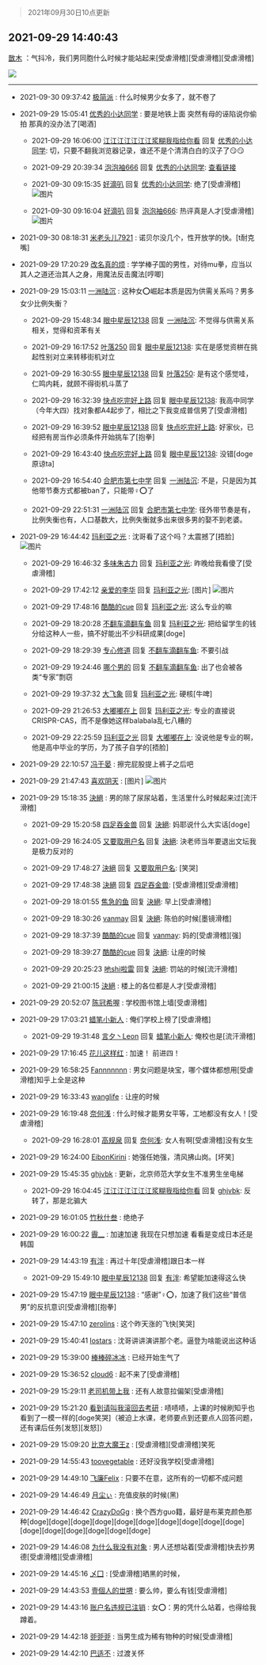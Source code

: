 > 2021年09月30日10点更新
<link rel="stylesheet" href="https://cdn.jsdelivr.net/gh/taotie6/sampleJSON@main/css/photo_show.css">
<meta name="referrer" content="no-referrer" />


 ## 2021-09-29 14:40:43 

 [㪚木](https://www.coolapk.com/feed/30341949?shareKey=MWUyOWNjMTc1M2E2NjE1NDBlMjA~) ：气抖冷，我们男同胞什么时候才能站起来[受虐滑稽][受虐滑稽][受虐滑稽] 

<div class="album">
<img class="img-item" src="https://image.coolapk.com/feed/2021/0929/14/1081091_6f110d0c_7642_1294@756x915.jpeg" />
</div>

 ------- 

- 2021-09-30 09:37:42 [极简派](uid=2476378) : 什么时候男少女多了，就不卷了 

- 2021-09-29 15:05:41 [优秀的小达同学](uid=3114536) : 要是地铁上面 突然有母的诬陷说你偷拍 那真的没办法了[喝酒] 

    - 2021-09-29 16:06:00 [江江江江江江江浆糊我指给你看](uid=1389095) 回复 [优秀的小达同学](uid=3114536): 切，只要不翻我浏览器记录，谁还不是个清清白白的汉子了😏😏 

    - 2021-09-29 20:39:34 [泡泡袖666](uid=2844894) 回复 [优秀的小达同学](uid=3114536): <a class="feed-link-url" href="https://www.zhihu.com/question/457669583" title="https://www.zhihu.com/question/457669583" target="_blank" rel="nofollow">查看链接</a> 

    - 2021-09-30 09:15:35 [好滴叭](uid=5526219) 回复 [优秀的小达同学](uid=3114536): 绝了[受虐滑稽] ![图片](https://image.coolapk.com/feed/2021/0930/09/5526219_17483847_4534_3255@1175x389.png)

    - 2021-09-30 09:16:04 [好滴叭](uid=5526219) 回复 [泡泡袖666](uid=2844894): 热评真是人才[受虐滑稽] ![图片](https://image.coolapk.com/feed/2021/0930/09/5526219_17483847_4562_8404@1175x389.png)

- 2021-09-30 08:18:31 [米老头儿7921](uid=3247034) : 诺贝尔没几个，性开放学的快。[t耐克嘴] 

- 2021-09-29 17:20:29 [改名真的烦](uid=2838207) : 学学棒子国的男性，对待mu拳，应当以其人之道还治其人之身，用魔法反击魔法[哼唧] 

- 2021-09-29 15:03:11 [一洲陆沉](uid=889471) : 这种女⭕️崛起本质是因为供需关系吗？男多女少比例失衡？ 

    - 2021-09-29 15:48:34 [眼中星辰12138](uid=3377765) 回复 [一洲陆沉](uid=889471): 不觉得与供需关系相关，觉得和资苯有关 

    - 2021-09-29 16:17:52 [叶落250](uid=3714279) 回复 [眼中星辰12138](uid=3377765): 实在是感觉资栟在挑起性别对立来转移街机对立 

    - 2021-09-29 16:30:55 [眼中星辰12138](uid=3377765) 回复 [叶落250](uid=3714279): 是有这个感觉哇，仁鸣内耗，就顾不得街机斗蒸了 

    - 2021-09-29 16:32:39 [快点吃完好上路](uid=2452073) 回复 [眼中星辰12138](uid=3377765): 我高中同学（今年大四）找对象都A4起步了，相比之下我变成普信男了[受虐滑稽] 

    - 2021-09-29 16:39:52 [眼中星辰12138](uid=3377765) 回复 [快点吃完好上路](uid=2452073): 好家伙，已经把有房当作必须条件开始挑车了[抱拳] 

    - 2021-09-29 16:43:40 [快点吃完好上路](uid=2452073) 回复 [眼中星辰12138](uid=3377765): 没错[doge原谅ta] 

    - 2021-09-29 16:54:40 [合肥市第七中学](uid=3597151) 回复 [一洲陆沉](uid=889471): 不是，只是因为其他带节奏方式都被ban了，只能带♀⭕了 

    - 2021-09-29 22:51:31 [一洲陆沉](uid=889471) 回复 [合肥市第七中学](uid=3597151): 径外带节奏是有，比例失衡也有，人口基数大，比例失衡就多出来很多男的娶不到老婆。 

- 2021-09-29 16:44:42 [玛利亚之光](uid=3142203) : 沈哥看了这个吗？太震撼了[捂脸] ![图片](https://image.coolapk.com/feed/2021/0929/16/3142203_d1611e71_5079_8143@1440x3120.jpeg)

    - 2021-09-29 16:46:32 [多味朱古力](uid=1614110) 回复 [玛利亚之光](uid=3142203): 昨晚给我看傻了[受虐滑稽] 

    - 2021-09-29 17:42:12 [亲爱的李华](uid=1323228) 回复 [玛利亚之光](uid=3142203): [图片] ![图片](https://image.coolapk.com/feed/2021/0929/17/1323228_22165b85_8529_4216@900x672.gif)

    - 2021-09-29 17:48:16 [酷酷的cue](uid=2882563) 回复 [玛利亚之光](uid=3142203): 这么专业的嘛 

    - 2021-09-29 18:20:28 [不翻车滴翻车鱼](uid=2755635) 回复 [玛利亚之光](uid=3142203): 把给留学生的钱分给这种人一些，搞不好能出不少科研成果[doge] 

    - 2021-09-29 18:29:39 [专心修道](uid=3218687) 回复 [不翻车滴翻车鱼](uid=2755635): 不要引战 

    - 2021-09-29 19:24:46 [哪个男的](uid=1057736) 回复 [不翻车滴翻车鱼](uid=2755635): 出了也会被各类“专家”剽窃 

    - 2021-09-29 19:37:32 [大飞象](uid=1684128) 回复 [玛利亚之光](uid=3142203): 硬核[牛啤] 

    - 2021-09-29 21:26:53 [大嘟嘟在上](uid=4316956) 回复 [玛利亚之光](uid=3142203): 专业的直接说CRISPR-CAS，而不是像她这样balabala乱七八糟的 

    - 2021-09-29 22:25:59 [玛利亚之光](uid=3142203) 回复 [大嘟嘟在上](uid=4316956): 没说他是专业的啊，他是高中毕业的学历，为了孩子自学的[捂脸] 

- 2021-09-29 22:10:57 [冯于晏](uid=2980763) : 擦完屁股提上裤子之后吧 

- 2021-09-29 21:47:43 [喜欢阴天](uid=12592104) : [图片] ![图片](https://image.coolapk.com/feed/2021/0912/13/838821_a22d7a5f_4735_4479@720x1025.jpeg)

- 2021-09-29 15:18:35 [決絕](uid=2288436) : 男的除了尿尿站着，生活里什么时候起来过[流汗滑稽] 

    - 2021-09-29 15:20:58 [四足吞金兽](uid=2416312) 回复 [決絕](uid=2288436): 妈耶说什么大实话[doge] 

    - 2021-09-29 16:24:05 [又要取用户名](uid=4165690) 回复 [決絕](uid=2288436): 決老师当年要退出文坛我是极力反对的 

    - 2021-09-29 17:48:27 [決絕](uid=2288436) 回复 [又要取用户名](uid=4165690): [笑哭] 

    - 2021-09-29 17:48:38 [決絕](uid=2288436) 回复 [四足吞金兽](uid=2416312): [受虐滑稽][受虐滑稽] 

    - 2021-09-29 18:01:55 [焦急的鱼](uid=1066955) 回复 [決絕](uid=2288436): 早上[受虐滑稽] 

    - 2021-09-29 18:30:26 [vanmay](uid=581116) 回复 [決絕](uid=2288436): 陈伯的时候[墨镜滑稽] 

    - 2021-09-29 18:37:39 [酷酷的cue](uid=2882563) 回复 [vanmay](uid=581116): 妈的[受虐滑稽][强] 

    - 2021-09-29 18:39:27 [酷酷的cue](uid=2882563) 回复 [決絕](uid=2288436): 让座的时候 

    - 2021-09-29 20:25:23 [吔shi啦雷](uid=3533122) 回复 [決絕](uid=2288436): 罚站的时候[流汗滑稽] 

    - 2021-09-29 21:00:15 [決絕](uid=2288436) : 楼上的各位都是人才[受虐滑稽] 

- 2021-09-29 20:52:07 [陈冠希喔](uid=992843) : 学校图书馆上墙[受虐滑稽] 

- 2021-09-29 17:03:21 [蜡笔小新人](uid=4236945) : 俺们学校上榜了[受虐滑稽] 

    - 2021-09-29 19:31:48 [言夕丶Leon](uid=4960899) 回复 [蜡笔小新人](uid=4236945): 俺校也是[流汗滑稽] 

- 2021-09-29 17:16:45 [花儿这样红](uid=3618501) : 加速！
前进四！ 

- 2021-09-29 16:58:25 [Fannnnnnn](uid=946031) : 男女问题是块宝，哪个媒体都想用[受虐滑稽]知乎上全是这种 

- 2021-09-29 16:33:43 [wanglife](uid=1592121) : 让座的时候 

- 2021-09-29 16:19:48 [奈何浅](uid=1884562) : 什么时候才能男女平等，工地都没有女人！[受虐滑稽] 

    - 2021-09-29 16:28:01 [高规泉](uid=1123484) 回复 [奈何浅](uid=1884562): 女人有啊[受虐滑稽]没有女生 

- 2021-09-29 16:24:00 [EibonKirini](uid=470332) : 她强任她强，清风拂山岗。[坏笑] 

- 2021-09-29 15:45:35 [ghjvbk](uid=8161059) : 更新，北京师范大学女生不准男生坐电梯 

    - 2021-09-29 16:04:45 [江江江江江江江浆糊我指给你看](uid=1389095) 回复 [ghjvbk](uid=8161059): 反转了，那是北骟大 

- 2021-09-29 16:01:05 [竹秋什叁](uid=2319428) : 绝绝子 

- 2021-09-29 16:00:22 [霽__](uid=2393793) : 加速加速  我现在只想加速  看看是变成日本还是韩国 

- 2021-09-29 14:43:19 [有泮](uid=3076612) : 再过十年[受虐滑稽]跟日本一样 

    - 2021-09-29 15:49:10 [眼中星辰12138](uid=3377765) 回复 [有泮](uid=3076612): 希望能加速得这么快 

- 2021-09-29 15:47:19 [眼中星辰12138](uid=3377765) : “感谢”♀⭕，加速了我们这些“普信男”的反抗意识[受虐滑稽][抱拳] 

- 2021-09-29 15:47:10 [zerolins](uid=4255244) : 这个昨天涨的飞快[笑哭] 

- 2021-09-29 15:40:41 [lostars](uid=2165786) : 沈哥讲讲演讲那个老。逼登为啥能说出这种话 

- 2021-09-29 15:39:00 [棒棒碎冰冰](uid=13582511) : 已经开始生气了 

- 2021-09-29 15:36:52 [cloud6](uid=852635) : 起不来了[受虐滑稽] 

- 2021-09-29 15:29:11 [老司机带上我](uid=1912353) : 还有人故意拉偏架[受虐滑稽] 

- 2021-09-29 15:21:20 [看到请叫我滚回去考研](uid=3241499) : 啧啧啧，上课的时候刷知乎也看到了一模一样的[doge笑哭]（被迫上水课，老师要点到还要点人回答问题，还有课后任务[发怒][发怒]） 

- 2021-09-29 15:09:20 [比克大魔王z](uid=824574) : [受虐滑稽][受虐滑稽]笑死 

- 2021-09-29 14:55:43 [toovegetable](uid=2180995) : 还好没我学校[受虐滑稽] 

- 2021-09-29 14:49:10 [飞廉Felix](uid=900024) : 只要不在意，这所有的一切都不成问题 

- 2021-09-29 14:46:49 [月尘ぃ](uid=1470659) : 充值皮肤的时候(黑) 

- 2021-09-29 14:46:42 [CrazyDoGg](uid=1508206) : 换个西方guo籍，最好是布莱克颜色那种[doge][doge][doge][doge][doge][doge][doge][doge][doge][doge][doge][doge][doge][doge][doge][doge] 

- 2021-09-29 14:46:08 [为什么我没有对象](uid=2236988) : 男人还想站着[受虐滑稽]快去抄男德[受虐滑稽][受虐滑稽] 

- 2021-09-29 14:45:16 [乄囗](uid=759206) : [受虐滑稽]晒黑的时候， 

- 2021-09-29 14:43:53 [壹個人的丗堺](uid=1461483) : 要么帅，要么有钱[受虐滑稽] 

- 2021-09-29 14:43:16 [账户名违规已注销](uid=1039732) : 女⭕️：男的凭什么站着，也得给我蹲着。 

- 2021-09-29 14:42:18 [戼戼戼](uid=4044548) : 当男生成为稀有物种的时候[受虐滑稽] 

- 2021-09-29 14:42:10 [巴适不](uid=4181525) : 过渡关怀 

